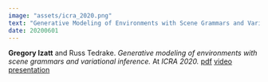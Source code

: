 ```yaml
---
image: "assets/icra_2020.png"
text: "Generative Modeling of Environments with Scene Grammars and Variational Inference"
date: 20200601
---
```

**Gregory Izatt** and Russ Tedrake. *Generative modeling of environments with scene grammars and variational inference.* At *ICRA 2020.* [pdf](http://groups.csail.mit.edu/robotics-center/public_papers/Izatt20.pdf) [video](https://www.youtube.com/watch?v=MdeLQLykE6E) [presentation](https://youtu.be/Ilt8tqEnM50)